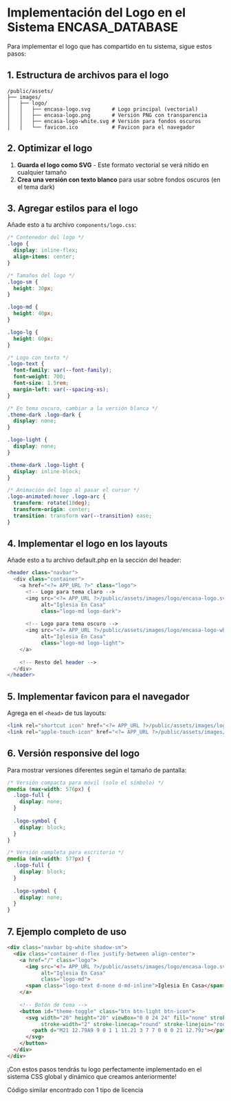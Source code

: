 # Implementación del Logo en el Sistema ENCASA_DATABASE

Para implementar el logo que has compartido en tu sistema, sigue estos pasos:

## 1. Estructura de archivos para el logo

```
/public/assets/
├── images/
│   ├── logo/
│   │   ├── encasa-logo.svg       # Logo principal (vectorial)
│   │   ├── encasa-logo.png       # Versión PNG con transparencia
│   │   ├── encasa-logo-white.svg # Versión para fondos oscuros
│   │   └── favicon.ico           # Favicon para el navegador
```

## 2. Optimizar el logo

1. **Guarda el logo como SVG** - Este formato vectorial se verá nítido en cualquier tamaño
2. **Crea una versión con texto blanco** para usar sobre fondos oscuros (en el tema dark)

## 3. Agregar estilos para el logo

Añade esto a tu archivo `components/logo.css`:

```css
/* Contenedor del logo */
.logo {
  display: inline-flex;
  align-items: center;
}

/* Tamaños del logo */
.logo-sm {
  height: 30px;
}

.logo-md {
  height: 40px;
}

.logo-lg {
  height: 60px;
}

/* Logo con texto */
.logo-text {
  font-family: var(--font-family);
  font-weight: 700;
  font-size: 1.5rem;
  margin-left: var(--spacing-xs);
}

/* En tema oscuro, cambiar a la versión blanca */
.theme-dark .logo-dark {
  display: none;
}

.logo-light {
  display: none;
}

.theme-dark .logo-light {
  display: inline-block;
}

/* Animación del logo al pasar el cursor */
.logo-animated:hover .logo-arc {
  transform: rotate(10deg);
  transform-origin: center;
  transition: transform var(--transition) ease;
}
```

## 4. Implementar el logo en los layouts

Añade esto a tu archivo default.php en la sección del header:

```php
<header class="navbar">
  <div class="container">
    <a href="<?= APP_URL ?>" class="logo">
      <!-- Logo para tema claro -->
      <img src="<?= APP_URL ?>/public/assets/images/logo/encasa-logo.svg" 
           alt="Iglesia En Casa" 
           class="logo-md logo-dark">
      
      <!-- Logo para tema oscuro -->
      <img src="<?= APP_URL ?>/public/assets/images/logo/encasa-logo-white.svg" 
           alt="Iglesia En Casa" 
           class="logo-md logo-light">
    </a>
    
    <!-- Resto del header -->
  </div>
</header>
```

## 5. Implementar favicon para el navegador

Agrega en el `<head>` de tus layouts:

```php
<link rel="shortcut icon" href="<?= APP_URL ?>/public/assets/images/logo/favicon.ico">
<link rel="apple-touch-icon" href="<?= APP_URL ?>/public/assets/images/logo/apple-touch-icon.png">
```

## 6. Versión responsive del logo

Para mostrar versiones diferentes según el tamaño de pantalla:

```css
/* Versión compacta para móvil (solo el símbolo) */
@media (max-width: 576px) {
  .logo-full {
    display: none;
  }
  
  .logo-symbol {
    display: block;
  }
}

/* Versión completa para escritorio */
@media (min-width: 577px) {
  .logo-full {
    display: block;
  }
  
  .logo-symbol {
    display: none;
  }
}
```

## 7. Ejemplo completo de uso

```html
<div class="navbar bg-white shadow-sm">
  <div class="container d-flex justify-between align-center">
    <a href="/" class="logo">
      <img src="<?= APP_URL ?>/public/assets/images/logo/encasa-logo.svg" 
           alt="Iglesia En Casa" 
           class="logo-md">
      <span class="logo-text d-none d-md-inline">Iglesia En Casa</span>
    </a>
    
    <!-- Botón de tema -->
    <button id="theme-toggle" class="btn btn-light btn-icon">
      <svg width="20" height="20" viewBox="0 0 24 24" fill="none" stroke="currentColor" 
           stroke-width="2" stroke-linecap="round" stroke-linejoin="round">
        <path d="M21 12.79A9 9 0 1 1 11.21 3 7 7 0 0 0 21 12.79z"></path>
      </svg>
    </button>
  </div>
</div>
```

¡Con estos pasos tendrás tu logo perfectamente implementado en el sistema CSS global y dinámico que creamos anteriormente!

Código similar encontrado con 1 tipo de licencia